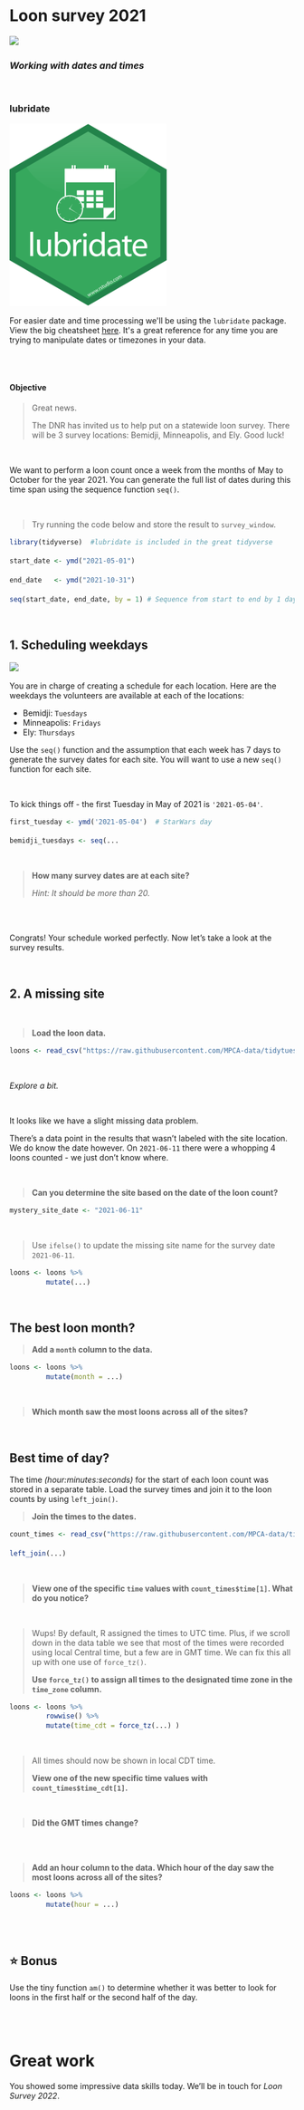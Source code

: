 Loon survey 2021
================

![](https://abcbirds.org/wp-content/uploads/2020/03/common-loon-for-blog.jpg)

### *Working with dates and times*

<br>

### lubridate

![](https://github.com/rstudio/hex-stickers/raw/master/thumbs/lubridate.png)

For easier date and time processing we'll be using the `lubridate` package. View the big cheatsheet [here](https://rawgit.com/rstudio/cheatsheets/master/lubridate.pdf). It's a great reference for any time you are trying to manipulate dates or timezones in your data.

<br><br>


#### **Objective**
> 
> Great news. 
> 
> The DNR has invited us to help put on a statewide loon
> survey. There will be 3 survey locations: Bemidji, Minneapolis, and
> Ely. Good luck!

<br>


We want to perform a loon count once a week from the months of May to
October for the year 2021. You can generate the full list of dates
during this time span using the sequence function `seq()`.

<br>

> Try running the code below and store the result to `survey_window`.

``` r
library(tidyverse)  #lubridate is included in the great tidyverse

start_date <- ymd("2021-05-01")

end_date   <- ymd("2021-10-31")

seq(start_date, end_date, by = 1) # Sequence from start to end by 1 day
```

<br>

## 1. Scheduling weekdays

![](https://cdn.iconscout.com/icon/free/png-128/calendar-1562-518053.png)

You are in charge of creating a schedule for each location. Here are the
weekdays the volunteers are available at each of the locations:

  - Bemidji: `Tuesdays`
  - Minneapolis: `Fridays`
  - Ely: `Thursdays`

Use the `seq()` function and the assumption that each week has 7 days to
generate the survey dates for each site. You will want to use a new
`seq()` function for each site.

<br>

To kick things off - the first Tuesday in May of 2021 is `'2021-05-04'`.

``` r
first_tuesday <- ymd('2021-05-04')  # StarWars day

bemidji_tuesdays <- seq(...
```

<br>

> **How many survey dates are at each site?**
> 
> *Hint: It should be more than 20.*

<br>
<br>

Congrats\! Your schedule worked perfectly. Now let’s take a look at the
survey results.

<br>

## 2. A missing site

<br>

> **Load the loon data.**

``` r
loons <- read_csv("https://raw.githubusercontent.com/MPCA-data/tidytuesdays/master/show-n-tell/dates/loon_survey_fake_data.csv")   
```
<br>

*Explore a bit.*

<br>

It looks like we have a slight missing data problem.

There’s a data point in the results that wasn’t labeled with the site
location. We do know the date however. On `2021-06-11` there were a
whopping 4 loons counted - we just don’t know where.

<br>

> **Can you determine the site based on the date of the loon count?**

``` r
mystery_site_date <- "2021-06-11"
```

<br>

> Use `ifelse()` to update the missing site name for the
> survey date `2021-06-11`.

``` r
loons <- loons %>%
         mutate(...)  
```


<br>

## The best loon month?

> **Add a `month` column to the data.**

``` r
loons <- loons %>%
         mutate(month = ...)
```

<br>

> **Which month saw the most loons across all of the sites?**

<br>

## Best time of day?

The time _(hour:minutes:seconds)_ for the start of each loon count was stored in 
a separate table. Load the survey times and join it to the loon counts by using `left_join()`.

> **Join the times to the dates.**

``` r
count_times <- read_csv("https://raw.githubusercontent.com/MPCA-data/tidytuesdays/master/show-n-tell/dates/loon_survey_fake_times.csv")

left_join(...)
```
<br>

> **View one of the specific `time` values with `count_times$time[1]`. What do you notice?**

<br>

> Wups! By default, R assigned the times to UTC time. Plus, if we scroll down in the data table we see that most of the times were recorded using local Central time, but a few are in GMT time. We can fix this all up with one use of `force_tz()`.
> 
> **Use `force_tz()` to assign all times to the designated time zone in the `time_zone` column.**

``` r
loons <- loons %>%
         rowwise() %>%
         mutate(time_cdt = force_tz(...) )
```

<br>


> All times should now be shown in local CDT time.
>
> **View one of the new specific time values with `count_times$time_cdt[1]`.**

<br>

> **Did the GMT times change?**

<br><br>

> **Add an hour column to the data. Which hour of the day saw the most
> loons across all of the sites?**

``` r
loons <- loons %>%
         mutate(hour = ...)
```


<br><br>

## :star: Bonus 

Use the tiny function `am()` to determine whether it was
better to look for loons in the first half or the second half of the day.

<br><br>

# Great work

You showed some impressive data skills today. We’ll be in touch for *Loon Survey 2022*.

##
